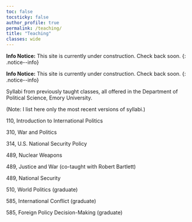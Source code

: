 ```yaml
---
toc: false
tocsticky: false
author_profile: true
permalink: /teaching/
title: "Teaching"
classes: wide
---
```


**Info Notice:** This site is currently under construction. Check back soon.
{: .notice--info}

**Info Notice:** This site is currently under construction. Check back soon.
{: .notice--info}

Syllabi from previously taught classes, all offered in the Department of Political Science, Emory University.

(Note: I list here only the most recent versions of syllabi.)

110, Introduction to International Politics

310, War and Politics

314, U.S. National Security Policy

489, Nuclear Weapons

489, Justice and War (co-taught with Robert Bartlett)

489, National Security

510, World Politics (graduate)

585, International Conflict (graduate)

585, Foreign Policy Decision-Making (graduate)

